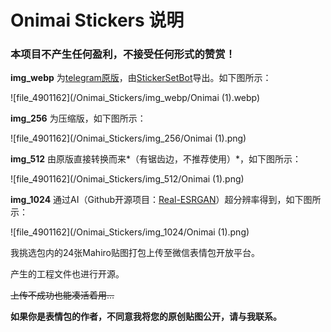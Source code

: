# Onimai Stickers 说明

### 本项目不产生任何盈利，不接受任何形式的赞赏！

**img_webp** 为[telegram原版](https://t.me/addstickers/ONIICHANWAOSHIMAISub)，由[StickerSetBot](https://github.com/phoenixlzx/telegram-stickerimage-bot)导出。如下图所示：

![file_4901162](/Onimai_Stickers/img_webp/Onimai (1).webp)

**img_256** 为压缩版，如下图所示：

![file_4901162](/Onimai_Stickers/img_256/Onimai (1).png)

**img_512** 由原版直接转换而来*（有锯齿边，不推荐使用）*，如下图所示：

![file_4901162](/Onimai_Stickers/img_512/Onimai (1).png)

**img_1024** 通过AI（Github开源项目：[Real-ESRGAN](https://github.com/xinntao/Real-ESRGAN)）超分辨率得到，如下图所示：

![file_4901162](/Onimai_Stickers/img_1024/Onimai (1).png)

我挑选包内的24张Mahiro贴图打包上传至微信表情包开放平台。

产生的工程文件也进行开源。

~~上传不成功也能凑活着用...~~



**如果你是表情包的作者，不同意我将您的原创贴图公开，请与我联系。**
